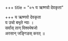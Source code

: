 +++
title = "०५ य ऋष्णवो देवकृता"

+++
य ऋष्णवो देवकृता  
य उचो बभृते न्याः ।  
सर्वांस् तान् विश्वभेषजो  
अरसान् जङ्गिडस् करत् ॥